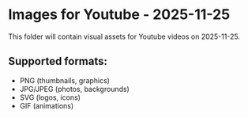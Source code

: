# Images for Youtube - 2025-11-25

This folder will contain visual assets for Youtube videos on 2025-11-25.

## Supported formats:
- PNG (thumbnails, graphics)
- JPG/JPEG (photos, backgrounds)
- SVG (logos, icons)
- GIF (animations)

